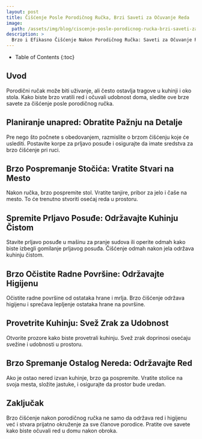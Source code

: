 ```yaml
---
layout: post
title: Čišćenje Posle Porodičnog Ručka, Brzi Saveti za Očuvanje Reda
image: 
  path: /assets/img/blog/ciscenje-posle-porodicnog-rucka-brzi-saveti-za-ocuvanje-reda_dubinsko_pranje_ba.png
description: >
  Brzo i Efikasno Čišćenje Nakon Porodičnog Ručka: Saveti za Očuvanje Reda
---
```



- Table of Contents
{:toc}


## Uvod

Porodični ručak može biti uživanje, ali često ostavlja tragove u kuhinji i oko stola. Kako biste brzo vratili red i očuvali udobnost doma, sledite ove brze savete za čišćenje posle porodičnog ručka.


## Planiranje unapred: Obratite Pažnju na Detalje

Pre nego što počnete s obedovanjem, razmislite o brzom čišćenju koje će uslediti. Postavite korpe za prljavo posuđe i osigurajte da imate sredstva za brzo čišćenje pri ruci.


## Brzo Pospremanje Stočića: Vratite Stvari na Mesto

Nakon ručka, brzo pospremite stol. Vratite tanjire, pribor za jelo i čaše na mesto. To će trenutno stvoriti osećaj reda u prostoru.


## Spremite Prljavo Posuđe: Održavajte Kuhinju Čistom

Stavite prljavo posuđe u mašinu za pranje sudova ili operite odmah kako biste izbegli gomilanje prljavog posuđa. Čišćenje odmah nakon jela održava kuhinju čistom.


## Brzo Očistite Radne Površine: Održavajte Higijenu

Očistite radne površine od ostataka hrane i mrlja. Brzo čišćenje održava higijenu i sprečava lepljenje ostataka hrane na površine.


## Provetrite Kuhinju: Svež Zrak za Udobnost

Otvorite prozore kako biste provetrali kuhinju. Svež zrak doprinosi osećaju svežine i udobnosti u prostoru.


## Brzo Spremanje Ostalog Nereda: Održavajte Red

Ako je ostao nered izvan kuhinje, brzo ga pospremite. Vratite stolice na svoja mesta, složite jastuke, i osigurajte da prostor bude uredan.


## Zaključak

Brzo čišćenje nakon porodičnog ručka ne samo da održava red i higijenu već i stvara prijatno okruženje za sve članove porodice. Pratite ove savete kako biste očuvali red u domu nakon obroka.
